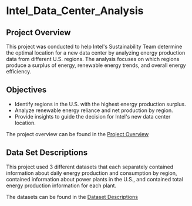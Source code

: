 # Intel_Data_Center_Analysis

## Project Overview

This project was conducted to help Intel's Sustainability Team determine the optimal location for a new data center by analyzing energy production data from different U.S. regions. The analysis focuses on which regions produce a surplus of energy, renewable energy trends, and overall energy efficiency.

## Objectives

- Identify regions in the U.S. with the highest energy production surplus.
- Analyze renewable energy reliance and net production by region.
- Provide insights to guide the decision for Intel's new data center location.

The project overview can be found in the [Project Overview](Project_Overview.md)

## Data Set Descriptions

This project used 3 different datasets that each separately contained information about daily energy production and consumption by region, contained information about power plants in the U.S., and contained total energy production information for each plant.

The datasets can be found in the [Dataset Descriptions](Dataset_Descriptions.md)
